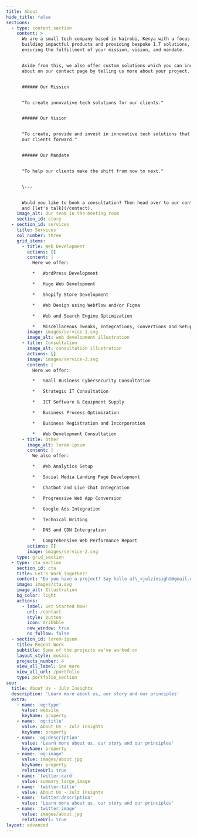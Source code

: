 ```yaml
---
title: About
hide_title: false
sections:
  - type: content_section
    content: >
      We are a small tech company based in Nairobi, Kenya with a focus on
      building impactful products and providing bespoke I.T solutions, hence
      ensuring the fulfillment of your mission, vision, and mandate.


      Aside from this, we also offer custom solutions which you can inquire
      about on our contact page by telling us more about your project.


      ###### Our Mission


      "To create innovative tech solutions for our clients."


      ###### Our Vision


      "To create, provide and invest in innovative tech solutions that propel
      our clients forward."


      ###### Our Mandate


      "To help our clients make the shift from now to next."


      \---


      Would you like to book a consultation? Then head over to our contact page
      and [let's talk](/contact).
    image_alt: Our team in the meeting room
    section_id: story
  - section_id: services
    title: Services
    col_number: three
    grid_items:
      - title: Web Development
        actions: []
        content: |
          Here we offer:

          *   WordPress Development

          *   Hugo Web Development

          *   Shopify Store Development

          *   Web Design using Webflow and/or Figma

          *   Web and Search Engine Optimization

          *   Miscellaneous Tweaks, Integrations, Convertions and Setup
        image: images/service-1.svg
        image_alt: web development illustration
      - title: Consultation
        image_alt: consultation illustration
        actions: []
        image: images/service-3.svg
        content: |
          Here we offer:

          *   Small Business Cybersecurity Consultation

          *   Strategic IT Consultation

          *   ICT Software & Equipment Supply

          *   Business Process Optimization

          *   Business Registration and Incorporation

          *   Web Development Consultation
      - title: Other
        image_alt: lorem-ipsum
        content: |
          We also offer:

          *   Web Analytics Setup

          *   Social Media Landing Page Development

          *   Chatbot and Live Chat Integration

          *   Progressive Web App Conversion

          *   Google Ads Integration

          *   Technical Writing

          *   DNS and CDN Intergration

          *   Comprehensive Web Performance Report
        actions: []
        image: images/service-2.svg
    type: grid_section
  - type: cta_section
    section_id: cta
    title: Let's Work Together!
    content: "Do you have a project? Say hello at\_<julzinsight@gmail.com>\_or tell us more about your project by getting started below.\n"
    image: images/cta.svg
    image_alt: Illustration
    bg_color: light
    actions:
      - label: Get Started Now!
        url: /contact
        style: button
        icon: dribbble
        new_window: true
        no_follow: false
  - section_id: lorem-ipsum
    title: Recent Work
    subtitle: Some of the projects we've worked on
    layout_style: mosaic
    projects_number: 4
    view_all_label: See more
    view_all_url: /portfolio
    type: portfolio_section
seo:
  title: About Us - Julz Insights
  description: 'Learn more about us, our story and our principles'
  extra:
    - name: 'og:type'
      value: website
      keyName: property
    - name: 'og:title'
      value: About Us - Julz Insights
      keyName: property
    - name: 'og:description'
      value: 'Learn more about us, our story and our principles'
      keyName: property
    - name: 'og:image'
      value: images/about.jpg
      keyName: property
      relativeUrl: true
    - name: 'twitter:card'
      value: summary_large_image
    - name: 'twitter:title'
      value: About Us - Julz Insights
    - name: 'twitter:description'
      value: 'Learn more about us, our story and our principles'
    - name: 'twitter:image'
      value: images/about.jpg
      relativeUrl: true
layout: advanced
---
```

